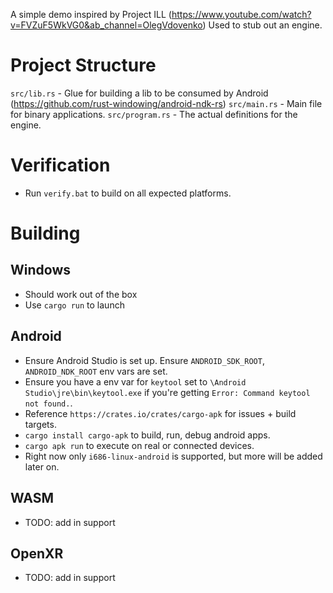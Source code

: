 A simple demo inspired by Project ILL (https://www.youtube.com/watch?v=FVZuF5WkVG0&ab_channel=OlegVdovenko)
Used to stub out an engine.



# Project Structure
`src/lib.rs` - Glue for building a lib to be consumed by Android (https://github.com/rust-windowing/android-ndk-rs)
`src/main.rs` - Main file for binary applications.
`src/program.rs` - The actual definitions for the engine. 

# Verification
* Run `verify.bat` to build on all expected platforms.

# Building
## Windows
* Should work out of the box
* Use `cargo run` to launch

## Android 
* Ensure Android Studio is set up. Ensure `ANDROID_SDK_ROOT`, `ANDROID_NDK_ROOT` env vars are set. 
* Ensure you have a env var for `keytool` set to `\Android Studio\jre\bin\keytool.exe` if you're getting `Error: Command keytool not found.`.
* Reference `https://crates.io/crates/cargo-apk` for issues + build targets.
* `cargo install cargo-apk` to build, run, debug android apps. 
* `cargo apk run` to execute on real or connected devices.
* Right now only `i686-linux-android` is supported, but more will be added later on.

## WASM
* TODO: add in support

## OpenXR
* TODO: add in support
